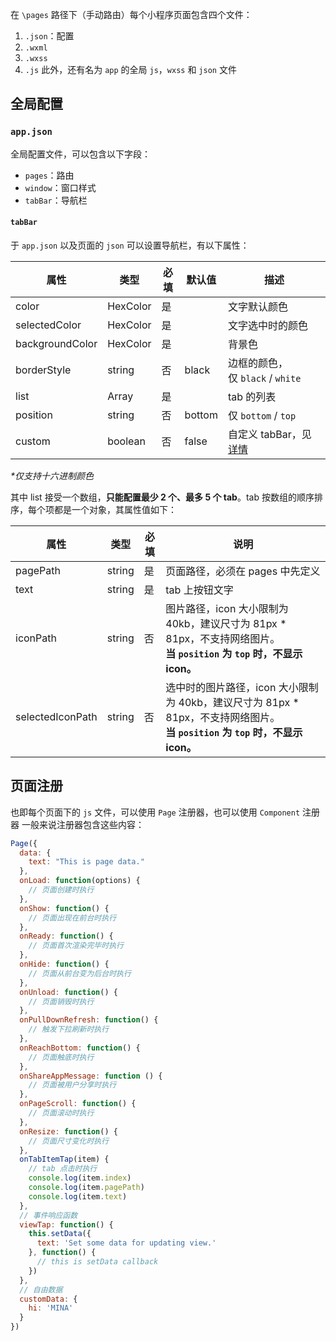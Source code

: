 在 `\pages` 路径下（手动路由）每个小程序页面包含四个文件：
1. `.json`：配置
2. `.wxml`
3. `.wxss`
4. `.js`
此外，还有名为 `app` 的全局 `js`，`wxss` 和 `json` 文件
## 全局配置
### `app.json`
全局配置文件，可以包含以下字段：
- `pages`：路由
- `window`：窗口样式
- `tabBar`：导航栏
#### `tabBar`
于 `app.json` 以及页面的 `json` 可以设置导航栏，有以下属性：

| 属性              | 类型       | 必填  | 默认值    | 描述                                                                                                      |
| --------------- | -------- | --- | ------ | ------------------------------------------------------------------------------------------------------- |
| color           | HexColor | 是   |        | 文字默认颜色                                                                                                  |
| selectedColor   | HexColor | 是   |        | 文字选中时的颜色                                                                                                |
| backgroundColor | HexColor | 是   |        | 背景色                                                                                                     |
| borderStyle     | string   | 否   | black  | 边框的颜色， 仅 `black` / `white`                                                                              |
| list            | Array    | 是   |        | tab 的列表                                                                                                 |
| position        | string   | 否   | bottom | 仅 `bottom` / `top`                                                                                      |
| custom          | boolean  | 否   | false  | 自定义 tabBar，见[详情](https://developers.weixin.qq.com/miniprogram/dev/framework/ability/custom-tabbar.html) |
*\*仅支持十六进制颜色*

其中 list 接受一个数组，**只能配置最少 2 个、最多 5 个 tab**。tab 按数组的顺序排序，每个项都是一个对象，其属性值如下：

| 属性               | 类型     | 必填  | 说明                                                                                            |
| ---------------- | ------ | --- | --------------------------------------------------------------------------------------------- |
| pagePath         | string | 是   | 页面路径，必须在 pages 中先定义                                                                           |
| text             | string | 是   | tab 上按钮文字                                                                                     |
| iconPath         | string | 否   | 图片路径，icon 大小限制为 40kb，建议尺寸为 81px * 81px，不支持网络图片。  <br>**当 `position` 为 `top` 时，不显示 icon。**     |
| selectedIconPath | string | 否   | 选中时的图片路径，icon 大小限制为 40kb，建议尺寸为 81px * 81px，不支持网络图片。  <br>**当 `position` 为 `top` 时，不显示 icon。** |
## 页面注册
也即每个页面下的 `js` 文件，可以使用 `Page` 注册器，也可以使用 `Component` 注册器
一般来说注册器包含这些内容：
```js
Page({
  data: {
    text: "This is page data."
  },
  onLoad: function(options) {
    // 页面创建时执行
  },
  onShow: function() {
    // 页面出现在前台时执行
  },
  onReady: function() {
    // 页面首次渲染完毕时执行
  },
  onHide: function() {
    // 页面从前台变为后台时执行
  },
  onUnload: function() {
    // 页面销毁时执行
  },
  onPullDownRefresh: function() {
    // 触发下拉刷新时执行
  },
  onReachBottom: function() {
    // 页面触底时执行
  },
  onShareAppMessage: function () {
    // 页面被用户分享时执行
  },
  onPageScroll: function() {
    // 页面滚动时执行
  },
  onResize: function() {
    // 页面尺寸变化时执行
  },
  onTabItemTap(item) {
    // tab 点击时执行
    console.log(item.index)
    console.log(item.pagePath)
    console.log(item.text)
  },
  // 事件响应函数
  viewTap: function() {
    this.setData({
      text: 'Set some data for updating view.'
    }, function() {
      // this is setData callback
    })
  },
  // 自由数据
  customData: {
    hi: 'MINA'
  }
})
```